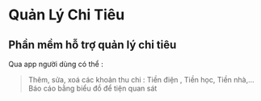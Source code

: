 # Quản Lý Chi Tiêu

## Phần mềm hỗ trợ quản lý chi tiêu

Qua app người dùng có thể :

> Thêm, sửa, xoá các khoản thu chi : Tiền điện , Tiền học, Tiền nhà,...
> Báo cáo bằng biểu đồ để tiện quan sát
